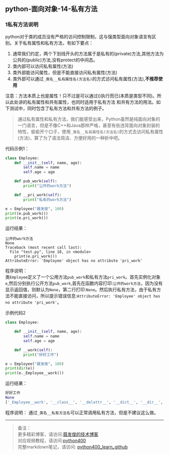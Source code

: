 ##  python-面向对象-14-私有方法

### 1私有方法说明

python对于类的成员没有严格的访问控制限制，这与强类型面向对象语言有区别。关于私有属性和私有方法，有如下要点：

1. 通常我们约定，两个下划线开头的方法属于是私有的(private)方法,其他方法为公共的(public)方法,没有protect的中间态。
2. 类内部可以访问私有属性(方法)
3. 类外部能访问属性，但是不能直接访问私有属性(方法)
4. 类外部可以通过`_类名__私有属性名(方法名)`的方式访问私有属性(方法),**不推荐使用**

注意：方法本质上也是属性！只不过是可以通过()执行而已(本质是类型不同)。所以此处讲的私有属性和共有属性，也同时适用于私有方法 和共有方法的用法。如下测试中，同时包含了私有方法和共有方法的例子。

> 通过私有属性和私有方法，我们能感受出来，Python虽然是纯面向对象的一门语言，但是不像C++和Java那样严格，甚至有些违背面向对象封装的特性，偷偷开个口子，使用`_类名__私有属性名(方法名)`的方式去访问私有属性(方法)，算了为了语法简洁、方便好用的一种折中吧。   

代码示例1：
```python
class Employee:
    def __init__(self, name, age):
        self.name = name
        self.age = age

    def pub_work(self):
        print("公开的work方法")

    def __pri_work(self):
        print("私有的work方法")

e = Employee("聂发俊", 100)
print(e.pub_work())
print(e.pri_work())

```
运行结果：
```
公开的work方法
None
Traceback (most recent call last):
  File "test.py", line 18, in <module>
    print(e.pri_work())
AttributeError: 'Employee' object has no attribute 'pri_work'
```
程序说明：   
类`Employee`定义了一个公用方法`pub_work`和私有方法`pri_work`。首先实例化对象`e`,然后分别执行公开方法`pub_work`,首先在函数内容打印:`公开的work方法`，因为没有显示返回值，则默认为`None`，第二行打印:`None`。然后执行私有方法，由于私有方法不能直接访问，所以提示错误信息:`AttributeError: 'Employee' object has no attribute 'pri_work'`。   


示例代码2  
```python 
class Employee:

    def __init__(self, name, age):
        self.name = name
        self.age = age

    def __work(self):
        print("好好工作")

e = Employee("聂发俊", 100)
print(dir(e))
print(e._Employee__work())
```
运行结果：

```python
好好工作
None
['_Employee__work', '__class__', '__delattr__', '__dict__', '__dir__', '__doc__', '__eq__', '__format__', '__ge__', '__getattribute__', '__gt__', '__hash__', '__init__', '__init_subclass__', '__le__', '__lt__', '__module__', '__ne__', '__new__', '__reduce__', '__reduce_ex__', '__repr__', '__setattr__', '__sizeof__', '__str__', '__subclasshook__', '__weakref__', 'age', 'name']

```
程序说明：
通过`_类名__私有方法名`可以正常调用私有方法，但是不建议这么做。



---
> 备注：   
> 更多精彩博客，请访问:[聂发俊的技术博客](http://www.niefajun.com/)  
> 对应视频教程，请访问:[python400](https://www.bilibili.com/video/BV1WE411j7p3)  
> 完整markdown笔记，请访问: [python400_learn_github](https://github.com/niefajun/python400_learn)
